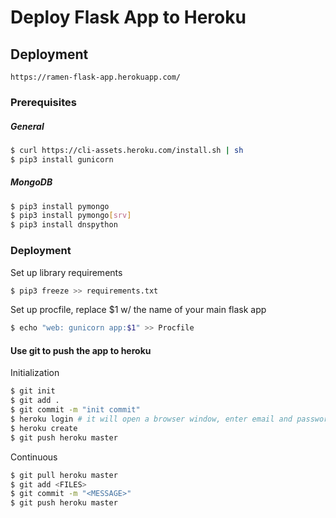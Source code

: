 # Deploy Flask App to Heroku

## Deployment
`https://ramen-flask-app.herokuapp.com/`

### Prerequisites

##### General 
```bash
$ curl https://cli-assets.heroku.com/install.sh | sh
$ pip3 install gunicorn
```

##### MongoDB
```bash
$ pip3 install pymongo
$ pip3 install pymongo[srv]
$ pip3 install dnspython
```

### Deployment

Set up library requirements
```bash
$ pip3 freeze >> requirements.txt
```

Set up procfile, replace $1 w/ the name of your main flask app
```bash
$ echo "web: gunicorn app:$1" >> Procfile
```

#### Use git to push the app to heroku

Initialization
```bash
$ git init
$ git add .
$ git commit -m "init commit"
$ heroku login # it will open a browser window, enter email and password
$ heroku create
$ git push heroku master
```

Continuous
```bash
$ git pull heroku master
$ git add <FILES>
$ git commit -m "<MESSAGE>"
$ git push heroku master
```
